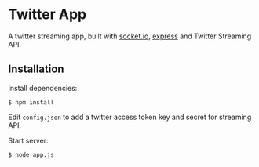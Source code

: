 # Twitter App

A twitter streaming app, built with [socket.io](http://socket.io/), [express](http://expressjs.com/) and Twitter Streaming API.

## Installation

Install dependencies:

```
$ npm install
```

Edit `config.json` to add a twitter access token key and secret for streaming API.

Start server:

```
$ node app.js
```
